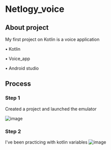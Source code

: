 # Netlogy_voice
## About project
My first project on Kotlin is a voice application

• Kotlin

• Voice_app

• Android studio

## Process

### Step 1

Created a project and launched the emulator

![image](https://user-images.githubusercontent.com/67556607/200925067-aa283cf9-b4c7-47fe-aba4-2b8c101d0551.png)

### Step 2
I've been practicing with kotlin variables
![image](https://user-images.githubusercontent.com/67556607/200928970-7326a3aa-9897-4f6e-a9c8-452e7f4c6005.png)
